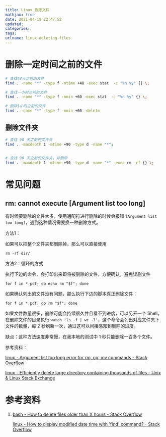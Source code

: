 ```yaml
---
title: Linux 删除文件
mathjax: true
date: 2021-04-18 22:47:52
updated:
categories:
tags:
urlname: linux-deleting-files
---
```




<!-- more -->

# 删除一定时间之前的文件

```sh
# 查找48天之前的文件
find . -name "*" -type f -mtime +48 -exec stat  -c "%n %y" {} \;

# 查找一小时之前的文件
find . -name "*" -type f -mmin +60 -exec stat  -c "%n %y" {} \;

# 删除1小时之前的文件
find . -name "*" -type f -mmin +60 -delete
```



## 删除文件夹

```sh
# 查找 90 天之前的文件夹
find . -maxdepth 1 -mtime +90 -type d -name "*";


# 查找 90 天之前的文件夹，并删除
find . -maxdepth 1 -mtime +90 -type d -name "*" -exec rm -rf {} \;
```



# 常见问题

## rm: cannot execute [Argument list too long]

有时候要删除的文件太多，使用通配符进行删除的时候会报错 `[Argument list too long]`，遇到这种情况需要换一种删除方式。



方法1：

如果可以把整个文件夹都删除掉，那么可以直接使用

```
rm -rf dir/
```



方法2：循环的方式

执行下边的命令，会打印出来即将被删除的文件，方便确认，避免误删文件

```
for f in *.pdf; do echo rm "$f"; done
```

如果确认列出的文件没有问题，那么执行下边的脚本真正删除文件：

```
for f in *.pdf; do rm "$f"; done
```



如果文件数量很多，删除可能会持续很久并且看不到进度，可以另开一个 Shell，在删除文件的目录执行 `watch 'ls -f | wc -l'`，这个命令会列出对应文件夹下文件的数量，每 2 秒刷新一次，通过这可以间接感知到删除的进度。



缺点：这种方法速度非常慢，在我本地的测试中 1 秒只能删除一百多个文件。



参考资料：

[linux - Argument list too long error for rm, cp, mv commands - Stack Overflow](https://stackoverflow.com/questions/11289551/argument-list-too-long-error-for-rm-cp-mv-commands)

[linux - Efficiently delete large directory containing thousands of files - Unix & Linux Stack Exchange](https://unix.stackexchange.com/questions/37329/efficiently-delete-large-directory-containing-thousands-of-files)



# 参考资料

1. [bash - How to delete files older than X hours - Stack Overflow](https://stackoverflow.com/questions/249578/how-to-delete-files-older-than-x-hours)

   [linux - How to display modified date time with 'find' command? - Stack Overflow](https://stackoverflow.com/questions/20893022/how-to-display-modified-date-time-with-find-command)
